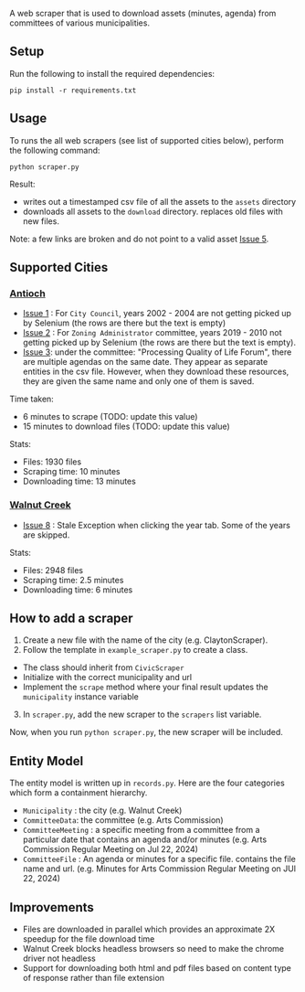 A web scraper that is used to download assets (minutes, agenda) from committees of various municipalities. 

## Setup
Run the following to install the required dependencies:

`pip install -r requirements.txt`

## Usage

To runs the all web scrapers (see list of supported cities below), perform the following command:

`python scraper.py`

Result:
- writes out a timestamped csv file of all the assets to the `assets` directory
- downloads all assets to the `download` directory. replaces old files with new files.

Note: a few links are broken and do not point to a valid asset [Issue 5](https://github.com/chrisgioia64/civic-scraper/issues/5).

## Supported Cities

### [Antioch](https://www.antiochca.gov/government/agendas-and-minutes/)

* [Issue 1](https://github.com/chrisgioia64/civic-scraper/issues/3) : For `City Council`, years 2002 - 2004 are not getting picked up by Selenium (the rows are there but the text is empty) 
* [Issue 2](https://github.com/chrisgioia64/civic-scraper/issues/3) : For `Zoning Administrator` committee, years 2019 - 2010 not getting picked up by Selenium (the rows are there but the text is empty).
* [Issue 3](https://github.com/chrisgioia64/civic-scraper/issues/1): under the committee: "Processing Quality of Life Forum", there are multiple agendas on the same date. They appear as separate entities in the csv file. However, when they download these resources, they are given the same name and only one of them is saved.

Time taken:
* 6 minutes to scrape (TODO: update this value)
* 15 minutes to download files (TODO: update this value)


Stats:
* Files: 1930 files
* Scraping time: 10 minutes
* Downloading time: 13 minutes


### [Walnut Creek](https://www.walnutcreekca.gov/government/public-meeting-agendas-and-videos)

* [Issue 8](https://github.com/chrisgioia64/civic-scraper/issues/8) : Stale Exception when clicking the year tab. Some of the years are skipped.

Stats:
* Files: 2948 files
* Scraping time: 2.5 minutes
* Downloading time: 6 minutes

## How to add a scraper

1. Create a new file with the name of the city (e.g. ClaytonScraper).
2. Follow the template in `example_scraper.py` to create a class.
  * The class should inherit from `CivicScraper`
  * Initialize with the correct municipality and url
  * Implement the `scrape` method where your final result updates the `municipality` instance variable
3. In `scraper.py`, add the new scraper to the `scrapers` list variable.

Now, when you run `python scraper.py`, the new scraper will be included.

## Entity Model

The entity model is written up in `records.py`. Here are the four categories which form a containment hierarchy.
* `Municipality` : the city (e.g. Walnut Creek)
* `CommitteeData`: the committee (e.g. Arts Commission)
* `CommitteeMeeting` : a specific meeting from a committee from a particular date that contains an agenda and/or minutes (e.g. Arts Commission Regular Meeting on Jul 22, 2024)
* `CommitteeFile` : An agenda or minutes for a specific file. contains the file name and url. (e.g. Minutes for Arts Commission Regular Meeting on JUl 22, 2024)


## Improvements

* Files are downloaded in parallel which provides an approximate 2X speedup for the file download time
* Walnut Creek blocks headless browsers so need to make the chrome driver not headless
* Support for downloading both html and pdf files based on content type of response rather than file extension
